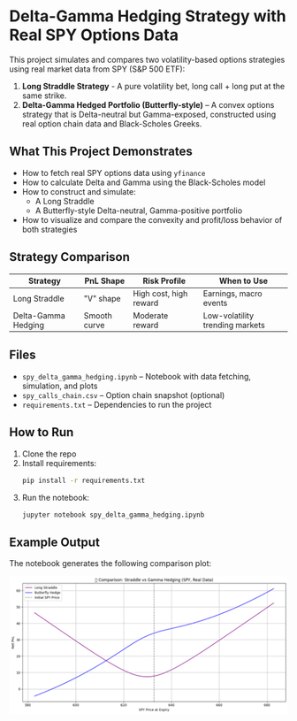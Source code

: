 
# Delta-Gamma Hedging Strategy with Real SPY Options Data

This project simulates and compares two volatility-based options strategies using real market data from SPY (S&P 500 ETF):

1. **Long Straddle Strategy** - A pure volatility bet, long call + long put at the same strike.
2. **Delta-Gamma Hedged Portfolio (Butterfly-style)** – A convex options strategy that is Delta-neutral but Gamma-exposed, constructed using real option chain data and Black-Scholes Greeks.

## What This Project Demonstrates

- How to fetch real SPY options data using `yfinance`
- How to calculate Delta and Gamma using the Black-Scholes model
- How to construct and simulate:
  - A Long Straddle
  - A Butterfly-style Delta-neutral, Gamma-positive portfolio
- How to visualize and compare the convexity and profit/loss behavior of both strategies

## Strategy Comparison

| Strategy              | PnL Shape   | Risk Profile           | When to Use                    |
|-----------------------|-------------|------------------------|--------------------------------|
| Long Straddle         | "V" shape   | High cost, high reward | Earnings, macro events         |
| Delta-Gamma Hedging   | Smooth curve| Moderate reward        | Low-volatility trending markets|

## Files

- `spy_delta_gamma_hedging.ipynb` – Notebook with data fetching, simulation, and plots
- `spy_calls_chain.csv` – Option chain snapshot (optional)
- `requirements.txt` – Dependencies to run the project

## How to Run

1. Clone the repo
2. Install requirements:
   ```bash
   pip install -r requirements.txt
   ```
3. Run the notebook:
   ```bash
   jupyter notebook spy_delta_gamma_hedging.ipynb
   ```

## Example Output

The notebook generates the following comparison plot:

![Strategy Comparison](./plots/strategy_comparison.png)


